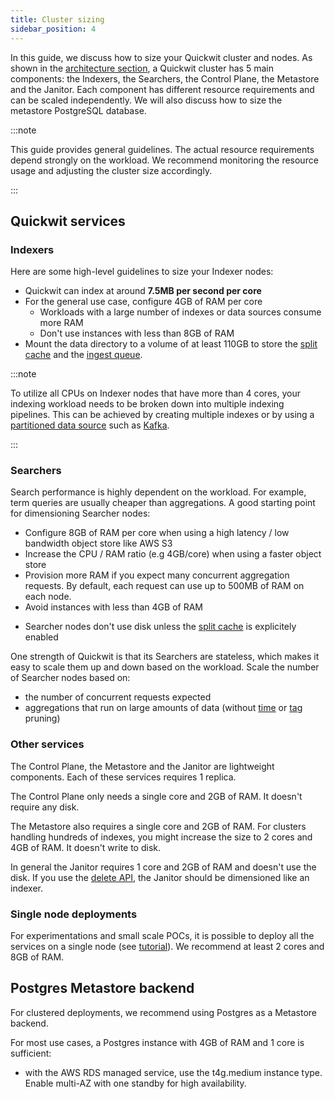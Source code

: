 ```yaml
---
title: Cluster sizing
sidebar_position: 4
---
```


In this guide, we discuss how to size your Quickwit cluster and nodes. As shown
in the [architecture section](../overview/architecture.md), a Quickwit cluster
has 5 main components: the Indexers, the Searchers, the Control Plane, the
Metastore and the Janitor. Each component has different resource requirements
and can be scaled independently. We will also discuss how to size the metastore
PostgreSQL database.

:::note

This guide provides general guidelines. The actual resource requirements depend
strongly on the workload. We recommend monitoring the resource usage and
adjusting the cluster size accordingly.

:::

## Quickwit services

### Indexers

Here are some high-level guidelines to size your Indexer nodes:
- Quickwit can index at around **7.5MB per second per core**
- For the general use case, configure 4GB of RAM per core
  - Workloads with a large number of indexes or data sources consume more RAM
    <!-- TODO: revisit this when cooperative indexing becomes the default -->
  - Don't use instances with less than 8GB of RAM
    <!-- Note: 2GB for the heap size (per pipeline) and 2GB for ingest queues -->
- Mount the data directory to a volume of at least 110GB to store the [split
  cache](../configuration/node-config.md#Indexer-configuration) and the [ingest
  queue](../configuration/node-config.md#ingest-api-configuration).
  <!-- Note: 4GB max_queue_disk_usage and 100GB split_store_max_num_bytes -->

:::note

To utilize all CPUs on Indexer nodes that have more than 4 cores, your indexing
workload needs to be broken down into multiple indexing pipelines. This can be
achieved by creating multiple indexes or by using a [partitioned data
source](../configuration/source-config.md#number-of-pipelines) such as
[Kafka](../configuration/source-config.md#kafka-source).

<!-- TODO: change this note when releasing ingest v2 -->

:::


### Searchers

Search performance is highly dependent on the workload. For example, term queries
are usually cheaper than aggregations. A good starting point for dimensioning
Searcher nodes:
- Configure 8GB of RAM per core when using a high latency / low bandwidth object
  store like AWS S3
- Increase the CPU / RAM ratio (e.g 4GB/core) when using a faster object store
- Provision more RAM if you expect many concurrent aggregation requests. By
  default, each request can use up to 500MB of RAM on each node.
- Avoid instances with less than 4GB of RAM
<!-- 1GB fast_field_cache_capacity + 0.5GB split_footer_cache_capacity + 0.5GB/req aggregation_memory_limit -->
- Searcher nodes don't use disk unless the [split
  cache](../configuration/node-config.md#Searcher-split-cache-configuration) is
  explicitely enabled

One strength of Quickwit is that its Searchers are stateless, which makes it
easy to scale them up and down based on the workload. Scale the number of
Searcher nodes based on:
- the number of concurrent requests expected
- aggregations that run on large amounts of data (without
  [time](../overview/concepts/querying.md#time-sharding) or
  [tag](../overview/concepts/querying.md#tag-pruning) pruning)

### Other services

The Control Plane, the Metastore and the Janitor are lightweight components.
Each of these services requires 1 replica. 

The Control Plane only needs a single core and 2GB of RAM. It doesn't require any disk.

The Metastore also requires a single core and 2GB of RAM. For clusters handling
hundreds of indexes, you might increase the size to 2 cores and 4GB of RAM. It
doesn't write to disk.

In general the Janitor requires 1 core and 2GB of RAM and doesn't use the disk.
If you use the [delete API](https://quickwit.io/docs/overview/concepts/deletes),
the Janitor should be dimensioned like an indexer.

### Single node deployments

For experimentations and small scale POCs, it is possible to deploy all the
services on a single node (see
[tutorial](../get-started/tutorials/tutorial-hdfs-logs.md)). We recommend at
least 2 cores and 8GB of RAM. 

## Postgres Metastore backend

For clustered deployments, we recommend using Postgres as a Metastore backend.

For most use cases, a Postgres instance with 4GB of RAM and 1 core is
sufficient:
- with the AWS RDS managed service, use the t4g.medium instance type. Enable
  multi-AZ with one standby for high availability.
